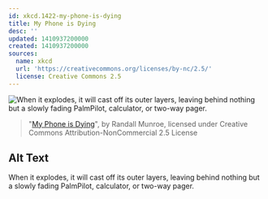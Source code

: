 ```yaml
---
id: xkcd.1422-my-phone-is-dying
title: My Phone is Dying
desc: ''
updated: 1410937200000
created: 1410937200000
sources:
  name: xkcd
  url: 'https://creativecommons.org/licenses/by-nc/2.5/'
  license: Creative Commons 2.5
---
```

![When it explodes, it will cast off its outer layers, leaving behind nothing but a slowly fading PalmPilot, calculator, or two-way pager.](https://imgs.xkcd.com/comics/my_phone_is_dying.png)
> "[My Phone is Dying](https://xkcd.com/1422/)", by Randall Munroe, licensed under Creative Commons Attribution-NonCommercial 2.5 License

## Alt Text
When it explodes, it will cast off its outer layers, leaving behind nothing but a slowly fading PalmPilot, calculator, or two-way pager.
